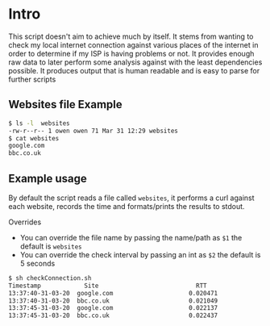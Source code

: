 # Intro
This script doesn't aim to achieve much by itself. It stems from wanting to check my local internet connection
against various places of the internet in order to determine if my ISP is having problems or not. It provides enough
raw data to later perform some analysis against with the least dependencies possible. It produces output that is
human readable and is easy to parse for further scripts

## Websites file Example
```bash
$ ls -l  websites
-rw-r--r-- 1 owen owen 71 Mar 31 12:29 websites
$ cat websites
google.com
bbc.co.uk
```

## Example usage
By default the script reads a file called `websites`, it performs a curl against each website, records the time
and formats/prints the results to stdout. 

Overrides
- You can override the file name by passing the name/path as `$1` the default is `websites`
- You can override the check interval by passing an int as `$2` the default is 5 seconds

```bash
$ sh checkConnection.sh
Timestamp            Site                           RTT
13:37:40-31-03-20  google.com                     0.020471
13:37:40-31-03-20  bbc.co.uk                      0.021049
13:37:45-31-03-20  google.com                     0.022137
13:37:45-31-03-20  bbc.co.uk                      0.022437
```
